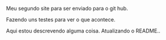 Meu segundo site para ser enviado para o git hub.

Fazendo uns testes para ver o que acontece.

Aqui estou descrevendo alguma coisa.
 Atualizando o README..